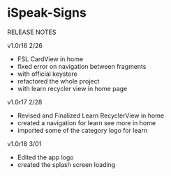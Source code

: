 # iSpeak-Signs

RELEASE NOTES

v1.0r16 2/26
- FSL CardView in home
- fixed error on navigation between fragments
- with official keystore
- refactored the whole project
- with learn recycler view in home page

v1.0r17 2/28
- Revised and Finalized Learn RecyclerView in home
- created a navigation for learn see more in home 
- imported some of the category logo for learn


v1.0r18 3/01
- Edited the app logo
- created the splash screen loading
